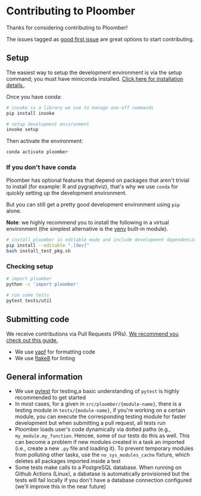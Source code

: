 # Contributing to Ploomber

Thanks for considering contributing to Ploomber!

The issues tagged as [good first issue](https://github.com/ploomber/ploomber/issues?q=is%3Aissue+is%3Aopen+label%3A%22good+first+issue%22) are great options to start contributing.

## Setup

The easiest way to setup the development environment is via the setup command; you must have miniconda installed. [Click here for installation details.](https://docs.conda.io/en/latest/miniconda.html).

Once you have conda:

```sh
# invoke is a library we use to manage one-off commands
pip install invoke

# setup development environment
invoke setup
```

Then activate the environment:

```sh
conda activate ploomber
```

### If you don't have conda

Ploomber has optional features that depend on packages that aren't trivial to install (for example: R and pygraphviz), that's why we use `conda` for quickly setting up the development environment.

But you can still get a pretty good development environment using `pip` alone.

**Note**: we highly recommend you to install the following in a virtual environment (the simplest alternative is the [venv](https://docs.python.org/3/library/venv.html) built-in module).

```sh
# install ploomber in editable mode and include development dependencies
pip install --editable ".[dev]"
bash install_test_pkg.sh
```

### Checking setup

```sh
# import ploomber
python -c 'import ploomber'

# run some tests
pytest tests/util
```

## Submitting code

We receive contributions via Pull Requests (PRs). [We recommend you check out this guide.](https://docs.github.com/en/github/collaborating-with-issues-and-pull-requests/about-pull-requests)

* We use [yapf](https://github.com/google/yapf) for formatting code
* We use [flake8](https://flake8.pycqa.org/en/latest/) for linting

## General information

* We use [pytest](https://docs.pytest.org/en/6.2.x/) for testing,a  basic understanding of `pytest` is highly recommended to get started
* In most cases, for a given in `src/ploomber/{module-name}`, there is a testing module in `tests/{module-name}`, if you're working on a certain module, you can execute the corresponding testing module for faster development but when submitting a pull request, all tests run
* Ploomber loads user's code dynamically via dotted paths (e.g., `my_module.my_function`. Hencee, some of our tests do this as well. This can become a problem if new modules created in a task an imported (i.e., create a new `.py` file and loading it). To prevent temporary modules from polluting other tasks, use the `no_sys_modules_cache` fixture, which deletes all packages imported inside a test
* Some tests make calls to a PostgreSQL database. When running on Github Actions (Linux), a dabatase is automatically provisioned but the tests will fail locally if you don't have a database connection configured (we'll improve this in the near future)
